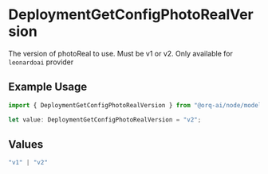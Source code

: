 # DeploymentGetConfigPhotoRealVersion

The version of photoReal to use. Must be v1 or v2. Only available for `leonardoai` provider

## Example Usage

```typescript
import { DeploymentGetConfigPhotoRealVersion } from "@orq-ai/node/models/operations";

let value: DeploymentGetConfigPhotoRealVersion = "v2";
```

## Values

```typescript
"v1" | "v2"
```